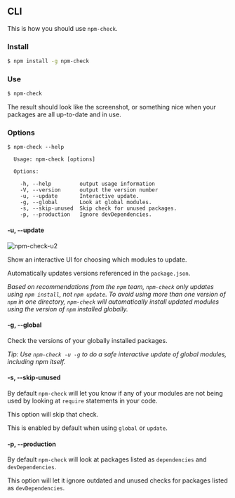 ## CLI

This is how you should use `npm-check`. 

### Install


```bash
$ npm install -g npm-check
```

### Use


```bash
$ npm-check
```

The result should look like the screenshot, or something nice when your packages are all up-to-date and in use.


### Options

```
$ npm-check --help

  Usage: npm-check [options]

  Options:

    -h, --help         output usage information
    -V, --version      output the version number
    -u, --update       Interactive update.
    -g, --global       Look at global modules.
    -s, --skip-unused  Skip check for unused packages.
    -p, --production   Ignore devDependencies.
```

#### -u, --update

![npm-check-u2](https://cloud.githubusercontent.com/assets/51505/4696185/7e9a62ae-57e8-11e4-8bdb-3bb74bb6877d.gif)

Show an interactive UI for choosing which modules to update.

Automatically updates versions referenced in the `package.json`.

_Based on recommendations from the `npm` team, `npm-check` only updates using `npm install`, not `npm update`.
To avoid using more than one version of `npm` in one directory, `npm-check` will automatically install updated modules
using the version of `npm` installed globally._

#### -g, --global

Check the versions of your globally installed packages.

_Tip: Use `npm-check -u -g` to do a safe interactive update of global modules, including npm itself._

#### -s, --skip-unused

By default `npm-check` will let you know if any of your modules are not being used by looking at `require` statements
in your code.

This option will skip that check.

This is enabled by default when using `global` or `update`.

#### -p, --production

By default `npm-check` will look at packages listed as `dependencies` and `devDependencies`.

This option will let it ignore outdated and unused checks for packages listed as `devDependencies`.
